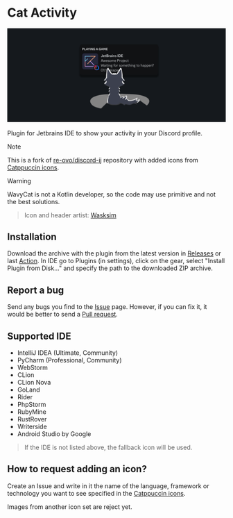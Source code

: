 # Cat Activity

<img src="assets/header.png"  alt="Header"/>

Plugin for Jetbrains IDE to show your activity in your Discord profile.

> [!NOTE]
> This is a fork of [re-ovo/discord-ij](https://github.com/re-ovo/discord-ij) repository with added icons from [Catppuccin icons](https://github.com/catppuccin/vscode-icons).

> [!WARNING]
> WavyCat is not a Kotlin developer, so the code may use primitive and not the best solutions.

> Icon and header artist: [Wasksim](https://t.me/sirwasksim)

## Installation
Download the archive with the plugin from the latest version in [Releases](https://github.com/wavy-cat/cat-activity/releases) or last [Action](https://github.com/wavy-cat/cat-activity/actions). In IDE go to Plugins (in settings), click on the gear, select "Install Plugin from Disk..." and specify the path to the downloaded ZIP archive.

## Report a bug
Send any bugs you find to the [Issue](https://github.com/wavy-cat/cat-activity/issues) page. However, if you can fix it, it would be better to send a [Pull request](https://github.com/wavy-cat/cat-activity/pulls).

## Supported IDE
* IntelliJ IDEA (Ultimate, Community)
* PyCharm (Professional, Community)
* WebStorm
* CLion
* CLion Nova
* GoLand
* Rider
* PhpStorm
* RubyMine
* RustRover
* Writerside
* Android Studio by Google

> If the IDE is not listed above, the fallback icon will be used.

## How to request adding an icon?
Create an Issue and write in it the name of the language, framework or technology you want to see specified in the [Catppuccin icons](https://github.com/catppuccin/vscode-icons).

Images from another icon set are reject yet.
